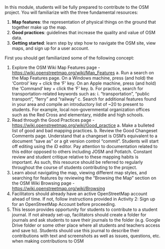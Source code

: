 In this module, students will be fully prepared to contribute to the OSM project. You will familiarize with the three fundamental resources:
1. **Map features**: the representation of physical things on the ground that together make up the map.
2. **Good practices**: guidelines that increase the quality and value of OSM data.
3. **Getting started**: learn step by step how to navigate the OSM site, view maps, and sign up for a user account.

First you should get familiarized some of the following concept:
1. Explore the OSM Wiki Map Features page -
https://wiki.openstreetmap.org/wiki/Map_Features
a. Run a search on the Map Features page.
On a Windows machine, press (and hold) the ‘Control‘ key + click the ‘F’ key. On an Apple
machine, press (and hold) the ‘Command‘ key + click the ‘F’ key.
b. For practice, search for transportation-related keywords such as:
i. “transportation”, “public transport”, “ferry” and “railway”
c. Search for additional features found in your area and compile an introductory list of ~20
to present to students. For example, local non-governmental organization offices such as
the Red Cross and elementary, middle and high schools.
2. Read through the Good Practices page - https://wiki.openstreetmap.org/wiki/Good_practice
a. Make a bulleted list of good and bad mapping practices.
b. Review the Good Changeset Comments page. Understand that a changeset is OSM’s
equivalent to a document “save as” or a git version control “commit”.
Students will start off editing using the iD editor. Pay attention to documentation related
to this editor opposed to others including JOSM and Potlatch.
Constant review and student critique relative to these mapping habits is important. As
such, this resource should be referred to regularly throughout the course of students
contributing to the project.
3. Learn about navigating the map, viewing different map styles, and searching for features by
reviewing the “Browsing the Map” section on the OSM Wiki Browsing page -
https://wiki.openstreetmap.org/wiki/Browsing
4. Facilitators should already have an active OpenStreetMap account ahead of time. If not, follow
instructions provided in Activity 2: Sign up for an OpenStreetMap Account before proceeding.
5. This lesson provides opportunity for students to contribute to a student journal. If not already
set-up, facilitators should create a folder for journals and ask students to save their journals to
the folder (e.g. Google Drive folder or some other place where all students and teachers access
and save to). Students should use this journal to describe their contributions with text and
screenshots as well as issues, questions, etc. when making contributions to OSM
